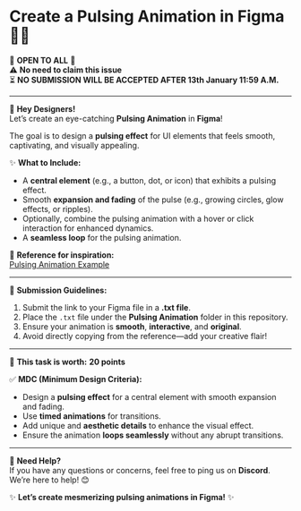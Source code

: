 # Create a Pulsing Animation in Figma 🌟✨  
🌟 **OPEN TO ALL** 🌟  
⚠️ **No need to claim this issue**  
⏳ **NO SUBMISSION WILL BE ACCEPTED AFTER 13th January 11:59 A.M.**  

---

🎨 **Hey Designers!**  
Let’s create an eye-catching **Pulsing Animation** in **Figma**!  

The goal is to design a **pulsing effect** for UI elements that feels smooth, captivating, and visually appealing.  

✨ **What to Include:**  
- A **central element** (e.g., a button, dot, or icon) that exhibits a pulsing effect.  
- Smooth **expansion and fading** of the pulse (e.g., growing circles, glow effects, or ripples).  
- Optionally, combine the pulsing animation with a hover or click interaction for enhanced dynamics.  
- A **seamless loop** for the pulsing animation.  

🎥 **Reference for inspiration:**  
[Pulsing Animation Example](https://youtu.be/0M-RmffJ-Bw?si=Pfx193-NCgRK1wXK)  

---

📌 **Submission Guidelines:**  
1. Submit the link to your Figma file in a **.txt file**.  
2. Place the `.txt` file under the **Pulsing Animation** folder in this repository.  
3. Ensure your animation is **smooth**, **interactive**, and **original**.  
4. Avoid directly copying from the reference—add your creative flair!  

---

🔖 **This task is worth:** **20 points**  

✅ **MDC (Minimum Design Criteria):**  
- Design a **pulsing effect** for a central element with smooth expansion and fading.  
- Use **timed animations** for transitions.  
- Add unique and **aesthetic details** to enhance the visual effect.  
- Ensure the animation **loops seamlessly** without any abrupt transitions.  

---

💬 **Need Help?**  
If you have any questions or concerns, feel free to ping us on **Discord**. We’re here to help! 😊  

✨ **Let’s create mesmerizing pulsing animations in Figma!** ✨  
